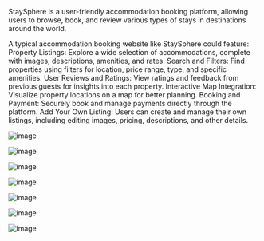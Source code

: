 StaySphere is a user-friendly accommodation booking platform, allowing users to browse, book, and review various types of stays in destinations around the world.

A typical accommodation booking website like StaySphere could feature:
Property Listings: Explore a wide selection of accommodations, complete with images, descriptions, amenities, and rates.
Search and Filters: Find properties using filters for location, price range, type, and specific amenities.
User Reviews and Ratings: View ratings and feedback from previous guests for insights into each property.
Interactive Map Integration: Visualize property locations on a map for better planning.
Booking and Payment: Securely book and manage payments directly through the platform.
Add Your Own Listing: Users can create and manage their own listings, including editing images, pricing, descriptions, and other details.

![image](https://github.com/user-attachments/assets/17f749ed-19cc-49ae-9259-1e4e8418ebb0)

![image](https://github.com/user-attachments/assets/4d7f8a9e-ef55-44a8-9bb1-b71ce6ad8117)

![image](https://github.com/user-attachments/assets/3254dd45-de79-4bad-8f38-022d8ecaee23)

![image](https://github.com/user-attachments/assets/4c14c391-5f6c-4843-b5ae-028f011c4505)

![image](https://github.com/user-attachments/assets/196fcc2b-2c8f-4049-960e-7715ebe03407)

![image](https://github.com/user-attachments/assets/616ee1fc-44ab-4ba1-9528-9c7a02af2236)

![image](https://github.com/user-attachments/assets/c558fb15-da0c-459c-81bb-d2cffc3c567a)


